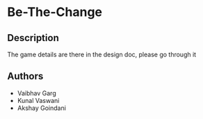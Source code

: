 # Be-The-Change

## Description

The game details are there in the design doc, please go through it

## Authors

* Vaibhav Garg
* Kunal Vaswani
* Akshay Goindani